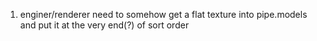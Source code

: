 1. enginer/renderer need to somehow get a flat texture into  pipe.models   and put it at the very  end(?) of sort order